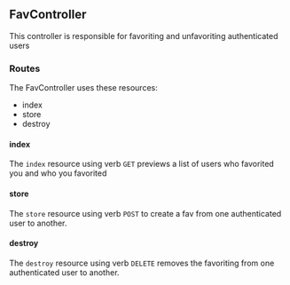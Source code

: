 ## FavController

This controller is responsible for favoriting and unfavoriting authenticated users

### Routes

The FavController uses these resources:

- index
- store
- destroy

#### index

The `index` resource using verb `GET` previews a list of users who favorited you and who you favorited

#### store

The `store` resource using verb `POST` to create a fav from one authenticated user to another.

#### destroy

The `destroy` resource using verb `DELETE` removes the favoriting from one authenticated user to another.

